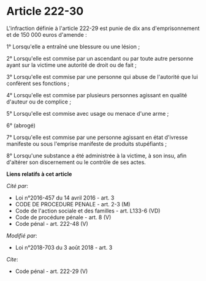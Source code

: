# Article 222-30

L'infraction définie à l'article 222-29 est punie de dix ans d'emprisonnement et de 150 000 euros d'amende :

1° Lorsqu'elle a entraîné une blessure ou une lésion ;

2° Lorsqu'elle est commise par un ascendant ou par toute autre personne ayant sur la victime une autorité de droit ou de
fait ;

3° Lorsqu'elle est commise par une personne qui abuse de l'autorité que lui confèrent ses fonctions ;

4° Lorsqu'elle est commise par plusieurs personnes agissant en qualité d'auteur ou de complice ;

5° Lorsqu'elle est commise avec usage ou menace d'une arme ;

6° (abrogé)

7° Lorsqu'elle est commise par une personne agissant en état d'ivresse manifeste ou sous l'emprise manifeste de produits
stupéfiants ;

8° Lorsqu'une substance a été administrée à la victime, à son insu, afin d'altérer son discernement ou le contrôle de ses
actes.

**Liens relatifs à cet article**

_Cité par_:

  - Loi n°2016-457 du 14 avril 2016 - art. 3
  - CODE DE PROCEDURE PENALE - art. 2-3 (M)
  - Code de l'action sociale et des familles - art. L133-6 (VD)
  - Code de procédure pénale - art. 8 (V)
  - Code pénal - art. 222-48 (V)

_Modifié par_:

  - Loi n°2018-703 du 3 août 2018 - art. 3

_Cite_:

  - Code pénal - art. 222-29 (V)
